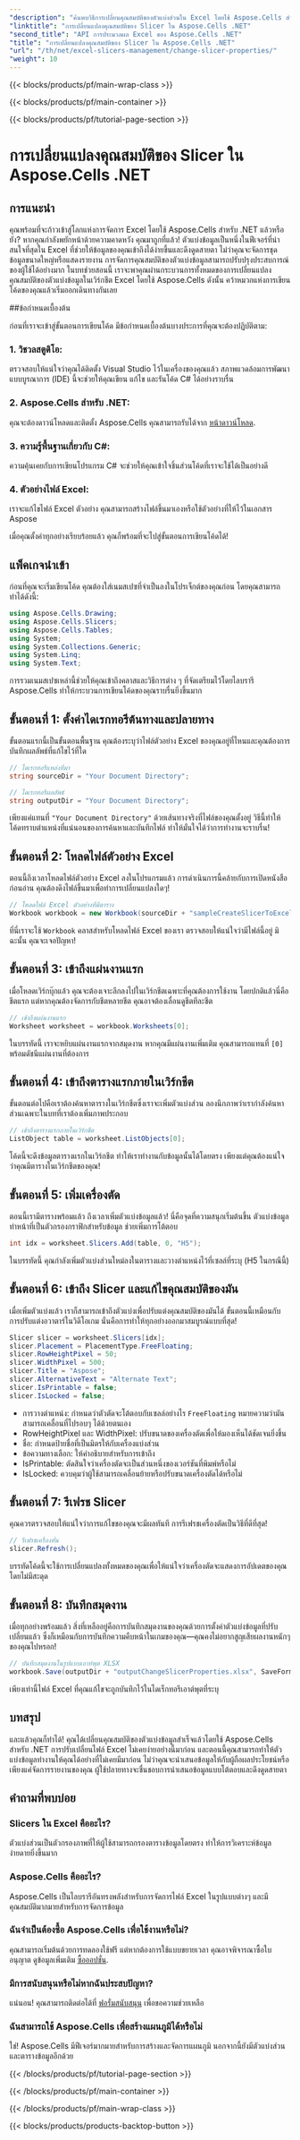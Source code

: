 ```yaml
---
"description": "ค้นพบวิธีการเปลี่ยนคุณสมบัติของตัวแบ่งส่วนใน Excel โดยใช้ Aspose.Cells สำหรับ .NET ปรับปรุงการนำเสนอข้อมูลของคุณด้วยบทช่วยสอนแบบทีละขั้นตอนที่ง่ายดายนี้"
"linktitle": "การเปลี่ยนแปลงคุณสมบัติของ Slicer ใน Aspose.Cells .NET"
"second_title": "API การประมวลผล Excel ของ Aspose.Cells .NET"
"title": "การเปลี่ยนแปลงคุณสมบัติของ Slicer ใน Aspose.Cells .NET"
"url": "/th/net/excel-slicers-management/change-slicer-properties/"
"weight": 10
---
```


{{< blocks/products/pf/main-wrap-class >}}

{{< blocks/products/pf/main-container >}}

{{< blocks/products/pf/tutorial-page-section >}}

# การเปลี่ยนแปลงคุณสมบัติของ Slicer ใน Aspose.Cells .NET

## การแนะนำ

คุณพร้อมที่จะก้าวเข้าสู่โลกแห่งการจัดการ Excel โดยใช้ Aspose.Cells สำหรับ .NET แล้วหรือยัง? หากคุณกำลังพยักหน้าด้วยความคาดหวัง คุณมาถูกที่แล้ว! ตัวแบ่งข้อมูลเป็นหนึ่งในฟีเจอร์ที่น่าสนใจที่สุดใน Excel ที่ช่วยให้ข้อมูลของคุณเข้าถึงได้ง่ายขึ้นและดึงดูดสายตา ไม่ว่าคุณจะจัดการชุดข้อมูลขนาดใหญ่หรือแสดงรายงาน การจัดการคุณสมบัติของตัวแบ่งข้อมูลสามารถปรับปรุงประสบการณ์ของผู้ใช้ได้อย่างมาก ในบทช่วยสอนนี้ เราจะพาคุณผ่านกระบวนการทั้งหมดของการเปลี่ยนแปลงคุณสมบัติของตัวแบ่งข้อมูลในเวิร์กชีต Excel โดยใช้ Aspose.Cells ดังนั้น คว้าหมวกแห่งการเขียนโค้ดของคุณแล้วเริ่มออกเดินทางกันเลย

##ข้อกำหนดเบื้องต้น

ก่อนที่เราจะเข้าสู่ขั้นตอนการเขียนโค้ด มีข้อกำหนดเบื้องต้นบางประการที่คุณจะต้องปฏิบัติตาม:

### 1. วิชวลสตูดิโอ: 
ตรวจสอบให้แน่ใจว่าคุณได้ติดตั้ง Visual Studio ไว้ในเครื่องของคุณแล้ว สภาพแวดล้อมการพัฒนาแบบบูรณาการ (IDE) นี้จะช่วยให้คุณเขียน แก้ไข และรันโค้ด C# ได้อย่างราบรื่น
  
### 2. Aspose.Cells สำหรับ .NET: 
คุณจะต้องดาวน์โหลดและติดตั้ง Aspose.Cells คุณสามารถรับได้จาก [หน้าดาวน์โหลด](https://releases-aspose.com/cells/net/).
  
### 3. ความรู้พื้นฐานเกี่ยวกับ C#: 
ความคุ้นเคยกับการเขียนโปรแกรม C# จะช่วยให้คุณเข้าใจชิ้นส่วนโค้ดที่เราจะใช้ได้เป็นอย่างดี
  
### 4. ตัวอย่างไฟล์ Excel: 
เราจะแก้ไขไฟล์ Excel ตัวอย่าง คุณสามารถสร้างไฟล์ขึ้นมาเองหรือใช้ตัวอย่างที่ให้ไว้ในเอกสาร Aspose 

เมื่อคุณตั้งค่าทุกอย่างเรียบร้อยแล้ว คุณก็พร้อมที่จะไปสู่ขั้นตอนการเขียนโค้ดได้!

## แพ็คเกจนำเข้า

ก่อนที่คุณจะเริ่มเขียนโค้ด คุณต้องใส่เนมสเปซที่จำเป็นลงในโปรเจ็กต์ของคุณก่อน โดยคุณสามารถทำได้ดังนี้:

```csharp
using Aspose.Cells.Drawing;
using Aspose.Cells.Slicers;
using Aspose.Cells.Tables;
using System;
using System.Collections.Generic;
using System.Linq;
using System.Text;
```

การรวมเนมสเปซเหล่านี้ช่วยให้คุณเข้าถึงคลาสและวิธีการต่าง ๆ ที่จัดเตรียมไว้โดยไลบรารี Aspose.Cells ทำให้กระบวนการเขียนโค้ดของคุณราบรื่นยิ่งขึ้นมาก

## ขั้นตอนที่ 1: ตั้งค่าไดเรกทอรีต้นทางและปลายทาง

ขั้นตอนแรกนี้เป็นขั้นตอนพื้นฐาน คุณต้องระบุว่าไฟล์ตัวอย่าง Excel ของคุณอยู่ที่ไหนและคุณต้องการบันทึกผลลัพธ์ที่แก้ไขไว้ที่ใด 

```csharp
// ไดเรกทอรีแหล่งที่มา
string sourceDir = "Your Document Directory";

// ไดเรกทอรีผลลัพธ์
string outputDir = "Your Document Directory";
```
เพียงแค่แทนที่ `"Your Document Directory"` ด้วยเส้นทางจริงที่ไฟล์ของคุณตั้งอยู่ วิธีนี้ทำให้โค้ดทราบตำแหน่งที่แน่นอนของการค้นหาและบันทึกไฟล์ ทำให้มั่นใจได้ว่าการทำงานจะราบรื่น!

## ขั้นตอนที่ 2: โหลดไฟล์ตัวอย่าง Excel

ตอนนี้ถึงเวลาโหลดไฟล์ตัวอย่าง Excel ลงในโปรแกรมแล้ว การดำเนินการนี้คล้ายกับการเปิดหนังสือก่อนอ่าน คุณต้องดึงไฟล์ขึ้นมาเพื่อทำการเปลี่ยนแปลงใดๆ!

```csharp
// โหลดไฟล์ Excel ตัวอย่างที่มีตาราง
Workbook workbook = new Workbook(sourceDir + "sampleCreateSlicerToExcelTable.xlsx");
```
ที่นี่เราจะใช้ `Workbook` คลาสสำหรับโหลดไฟล์ Excel ของเรา ตรวจสอบให้แน่ใจว่ามีไฟล์นี้อยู่ มิฉะนั้น คุณจะเจอปัญหา!

## ขั้นตอนที่ 3: เข้าถึงแผ่นงานแรก

เมื่อโหลดเวิร์กบุ๊กแล้ว คุณจะต้องเจาะลึกลงไปในเวิร์กชีตเฉพาะที่คุณต้องการใช้งาน โดยปกติแล้วนี่คือชีตแรก แต่หากคุณต้องจัดการกับชีตหลายชีต คุณอาจต้องเลื่อนดูชีตทีละชีต

```csharp
// เข้าถึงแผ่นงานแรก
Worksheet worksheet = workbook.Worksheets[0];
```
ในบรรทัดนี้ เราจะหยิบแผ่นงานแรกจากสมุดงาน หากคุณมีแผ่นงานเพิ่มเติม คุณสามารถแทนที่ `[0]` พร้อมดัชนีแผ่นงานที่ต้องการ

## ขั้นตอนที่ 4: เข้าถึงตารางแรกภายในเวิร์กชีต

ขั้นตอนต่อไปคือเราต้องค้นหาตารางในเวิร์กชีตซึ่งเราจะเพิ่มตัวแบ่งส่วน ลองนึกภาพว่าเรากำลังค้นหาส่วนเฉพาะในบทที่เราต้องเพิ่มภาพประกอบ

```csharp
// เข้าถึงตารางแรกภายในเวิร์กชีต
ListObject table = worksheet.ListObjects[0];
```
โค้ดนี้จะดึงข้อมูลตารางแรกในเวิร์กชีต ทำให้เราทำงานกับข้อมูลนั้นได้โดยตรง เพียงแต่คุณต้องแน่ใจว่าคุณมีตารางในเวิร์กชีตของคุณ!

## ขั้นตอนที่ 5: เพิ่มเครื่องตัด

ตอนนี้เรามีตารางพร้อมแล้ว ถึงเวลาเพิ่มตัวแบ่งข้อมูลแล้ว! นี่คือจุดที่ความสนุกเริ่มต้นขึ้น ตัวแบ่งข้อมูลทำหน้าที่เป็นตัวกรองกราฟิกสำหรับข้อมูล ช่วยเพิ่มการโต้ตอบ

```csharp
int idx = worksheet.Slicers.Add(table, 0, "H5");
```
ในบรรทัดนี้ คุณกำลังเพิ่มตัวแบ่งส่วนใหม่ลงในตารางและวางตำแหน่งไว้ที่เซลล์ที่ระบุ (H5 ในกรณีนี้) 

## ขั้นตอนที่ 6: เข้าถึง Slicer และแก้ไขคุณสมบัติของมัน

เมื่อเพิ่มตัวแบ่งแล้ว เราก็สามารถเข้าถึงตัวแบ่งเพื่อปรับแต่งคุณสมบัติของมันได้ ขั้นตอนนี้เหมือนกับการปรับแต่งอวาตาร์ในวิดีโอเกม นั่นคือการทำให้ทุกอย่างออกมาสมบูรณ์แบบที่สุด!

```csharp
Slicer slicer = worksheet.Slicers[idx];
slicer.Placement = PlacementType.FreeFloating;
slicer.RowHeightPixel = 50;
slicer.WidthPixel = 500;
slicer.Title = "Aspose";
slicer.AlternativeText = "Alternate Text";
slicer.IsPrintable = false;
slicer.IsLocked = false;
```

- การวางตำแหน่ง: กำหนดว่าตัวตัดจะโต้ตอบกับเซลล์อย่างไร `FreeFloating` หมายความว่ามันสามารถเคลื่อนที่ไปรอบๆ ได้ด้วยตนเอง
- RowHeightPixel และ WidthPixel: ปรับขนาดของเครื่องตัดเพื่อให้มองเห็นได้ชัดเจนยิ่งขึ้น
- ชื่อ: กำหนดป้ายชื่อที่เป็นมิตรให้กับเครื่องแบ่งส่วน
- ข้อความทางเลือก: ให้คำอธิบายสำหรับการเข้าถึง
- IsPrintable: ตัดสินใจว่าเครื่องตัดจะเป็นส่วนหนึ่งของเวอร์ชันที่พิมพ์หรือไม่
- IsLocked: ควบคุมว่าผู้ใช้สามารถเคลื่อนย้ายหรือปรับขนาดเครื่องตัดได้หรือไม่

## ขั้นตอนที่ 7: รีเฟรช Slicer

คุณควรตรวจสอบให้แน่ใจว่าการแก้ไขของคุณจะมีผลทันที การรีเฟรชเครื่องตัดเป็นวิธีที่ดีที่สุด!

```csharp
// รีเฟรชเครื่องหั่น
slicer.Refresh();
```
บรรทัดโค้ดนี้จะใช้การเปลี่ยนแปลงทั้งหมดของคุณเพื่อให้แน่ใจว่าเครื่องตัดจะแสดงการอัปเดตของคุณโดยไม่มีสะดุด

## ขั้นตอนที่ 8: บันทึกสมุดงาน

เมื่อทุกอย่างพร้อมแล้ว สิ่งที่เหลืออยู่คือการบันทึกสมุดงานของคุณด้วยการตั้งค่าตัวแบ่งข้อมูลที่ปรับเปลี่ยนแล้ว ซึ่งก็เหมือนกับการบันทึกความคืบหน้าในเกมของคุณ—คุณคงไม่อยากสูญเสียผลงานหนักๆ ของคุณไปหรอก!

```csharp
// บันทึกสมุดงานในรูปแบบเอาท์พุต XLSX
workbook.Save(outputDir + "outputChangeSlicerProperties.xlsx", SaveFormat.Xlsx);
```
เพียงเท่านี้ไฟล์ Excel ที่คุณแก้ไขจะถูกบันทึกไว้ในไดเร็กทอรีเอาต์พุตที่ระบุ

## บทสรุป

และแล้วคุณก็ทำได้! คุณได้เปลี่ยนคุณสมบัติของตัวแบ่งข้อมูลสำเร็จแล้วโดยใช้ Aspose.Cells สำหรับ .NET การปรับเปลี่ยนไฟล์ Excel ไม่เคยง่ายอย่างนี้มาก่อน และตอนนี้คุณสามารถทำให้ตัวแบ่งข้อมูลทำงานให้คุณได้อย่างที่ไม่เคยมีมาก่อน ไม่ว่าคุณจะนำเสนอข้อมูลให้กับผู้ถือผลประโยชน์หรือเพียงแค่จัดการรายงานของคุณ ผู้ใช้ปลายทางจะชื่นชอบการนำเสนอข้อมูลแบบโต้ตอบและดึงดูดสายตา

## คำถามที่พบบ่อย

### Slicers ใน Excel คืออะไร?
ตัวแบ่งส่วนเป็นตัวกรองภาพที่ให้ผู้ใช้สามารถกรองตารางข้อมูลโดยตรง ทำให้การวิเคราะห์ข้อมูลง่ายดายยิ่งขึ้นมาก

### Aspose.Cells คืออะไร?
Aspose.Cells เป็นไลบรารีอันทรงพลังสำหรับการจัดการไฟล์ Excel ในรูปแบบต่างๆ และมีคุณสมบัติมากมายสำหรับการจัดการข้อมูล

### ฉันจำเป็นต้องซื้อ Aspose.Cells เพื่อใช้งานหรือไม่?
คุณสามารถเริ่มต้นด้วยการทดลองใช้ฟรี แต่หากต้องการใช้แบบขยายเวลา คุณอาจพิจารณาซื้อใบอนุญาต ดูข้อมูลเพิ่มเติม [ซื้อออปชั่น](https://purchase-aspose.com/buy).

### มีการสนับสนุนหรือไม่หากฉันประสบปัญหา?
แน่นอน! คุณสามารถติดต่อได้ที่ [ฟอรั่มสนับสนุน](https://forum.aspose.com/c/cells/9) เพื่อขอความช่วยเหลือ

### ฉันสามารถใช้ Aspose.Cells เพื่อสร้างแผนภูมิได้หรือไม่
ใช่! Aspose.Cells มีฟีเจอร์มากมายสำหรับการสร้างและจัดการแผนภูมิ นอกจากนี้ยังมีตัวแบ่งส่วนและตารางข้อมูลอีกด้วย

{{< /blocks/products/pf/tutorial-page-section >}}

{{< /blocks/products/pf/main-container >}}

{{< /blocks/products/pf/main-wrap-class >}}

{{< blocks/products/products-backtop-button >}}